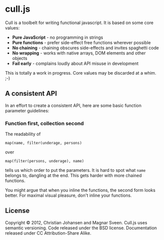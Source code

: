 # cull.js

Cull is a toolbelt for writing functional javascript. It is based on some core values:

 * **Pure JavaScript** - no programming in strings
 * **Pure functions** - prefer side-effect free functions wherever possible
 * **No chaining** - chaining obscures side-effects and invites spaghetti code
 * **No wrapping** - works with native arrays, DOM elements and other objects
 * **Fail early** - complains loudly about API misuse in development

This is totally a work in progress. Core values may be discarded at a whim. ;-)

## A consistent API

In an effort to create a consistent API, here are some basic function parameter guidelines:

### Function first, collection second

The readability of

    map(name, filter(underage, persons)

over

    map(filter(persons, underage), name)

tells us which order to put the parameters. It is hard to spot what `name`
belongs to, dangling at the end. This gets harder with more chained functions.

You might argue that when you inline the functions, the second form looks
better. For maximal visual pleasure, don't inline your functions.

## License

Copyright © 2012, Christian Johansen and Magnar Sveen. Cull.js uses semantic
versioning. Code released under the BSD license. Documentation released under CC
Attribution-Share Alike.
